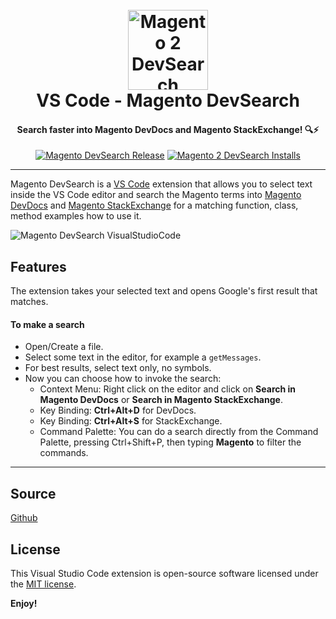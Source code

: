 <h1 align="center">
  <br>
    <img src="https://raw.githubusercontent.com/rafaelstz/VSCode-Magento-DevSearch/master/images/icon.png" alt="Magento 2 DevSearch" width="128" height="128">
  <br>
  VS Code - Magento DevSearch
  <br>
</h1>

<h4 align="center">Search faster into Magento DevDocs and Magento StackExchange! 🔍⚡️</h4>

<p align="center">  
  <a href="https://github.com/rafaelstz/VSCode-Magento-DevSearch/releases"><img src="https://img.shields.io/github/release/rafaelstz/VSCode-Magento-DevSearch.svg" alt="Magento DevSearch Release"></a>
  <a href="https://marketplace.visualstudio.com/items?itemName=rafaelcgstz.magento-devsearch">
    <img src="https://vsmarketplacebadge.apphb.com/installs-short/rafaelcgstz.magento-devsearch.svg" alt="Magento 2 DevSearch Installs">
  </a> 
</p>

----

Magento DevSearch is a [VS Code](https://code.visualstudio.com/) extension that allows you to select text inside the VS Code editor and search the Magento terms into [Magento DevDocs](https://devdocs.magento.com) and [Magento StackExchange](https://magento.stackexchange.com) for a matching function, class, method examples how to use it.

![Magento DevSearch VisualStudioCode](https://raw.githubusercontent.com/rafaelstz/VSCode-Magento-DevSearch/master/images/MagentoDevSearch-VisualStudioCode.png)

## Features

The extension takes your selected text and opens Google's first result that matches.

#### To make a search

- Open/Create a file.
- Select some text in the editor, for example a  `getMessages`.
- For best results, select text only, no symbols.
- Now you can choose how to invoke the search:
  - Context Menu: Right click on the editor and click on **Search in Magento DevDocs** or **Search in Magento StackExchange**.
  - Key Binding: **Ctrl+Alt+D** for DevDocs.
  - Key Binding: **Ctrl+Alt+S** for StackExchange.
  - Command Palette: You can do a search directly from the Command Palette, pressing Ctrl+Shift+P, then typing **Magento** to filter the commands.

-----------------------------------------------------------------------------------------------------------

## Source

[Github](https://github.com/rafaelstz/VSCode-Magento-DevSearch)

## License

This Visual Studio Code extension is open-source software licensed under the [MIT license](https://opensource.org/licenses/MIT).

**Enjoy!**

